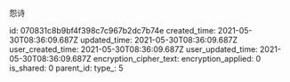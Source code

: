 怨诗

id: 070831c8b9bf4f398c7c967b2dc7b74e
created_time: 2021-05-30T08:36:09.687Z
updated_time: 2021-05-30T08:36:09.687Z
user_created_time: 2021-05-30T08:36:09.687Z
user_updated_time: 2021-05-30T08:36:09.687Z
encryption_cipher_text: 
encryption_applied: 0
is_shared: 0
parent_id: 
type_: 5